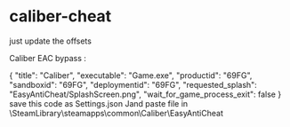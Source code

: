 # caliber-cheat
just update the offsets


Caliber EAC bypass : 

{
  "title": "Caliber",
  "executable": "Game.exe",
  "productid": "69FG",
  "sandboxid": "69FG",
  "deploymentid": "69FG",
  "requested_splash": "EasyAntiCheat/SplashScreen.png",
  "wait_for_game_process_exit": false
}
save this code as Settings.json Jand paste file in \SteamLibrary\steamapps\common\Caliber\EasyAntiCheat
